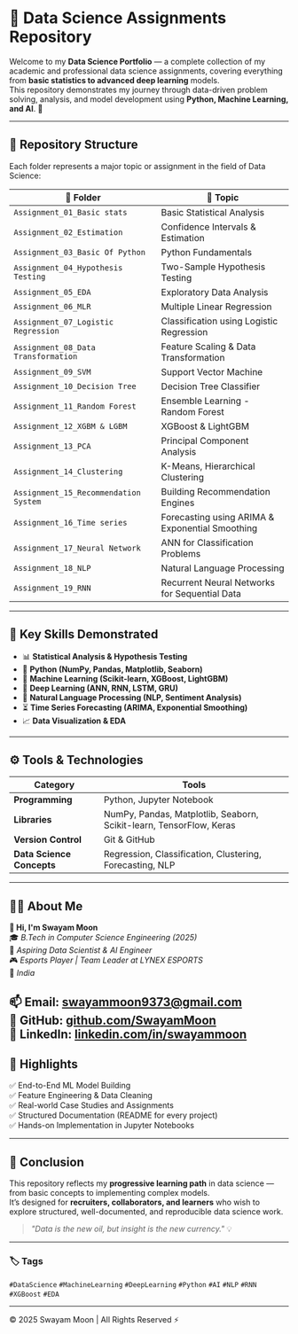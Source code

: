 # 🧠 Data Science Assignments Repository  

Welcome to my **Data Science Portfolio** — a complete collection of my academic and professional data science assignments, covering everything from **basic statistics to advanced deep learning** models.  
This repository demonstrates my journey through data-driven problem solving, analysis, and model development using **Python, Machine Learning, and AI**. 🚀  

---

## 📁 Repository Structure  
Each folder represents a major topic or assignment in the field of Data Science:  

| 📂 Folder | 📘 Topic |
|------------|----------|
| `Assignment_01_Basic stats` | Basic Statistical Analysis |
| `Assignment_02_Estimation` | Confidence Intervals & Estimation |
| `Assignment_03_Basic Of Python` | Python Fundamentals |
| `Assignment_04_Hypothesis Testing` | Two-Sample Hypothesis Testing |
| `Assignment_05_EDA` | Exploratory Data Analysis |
| `Assignment_06_MLR` | Multiple Linear Regression |
| `Assignment_07_Logistic Regression` | Classification using Logistic Regression |
| `Assignment_08_Data Transformation` | Feature Scaling & Data Transformation |
| `Assignment_09_SVM` | Support Vector Machine |
| `Assignment_10_Decision Tree` | Decision Tree Classifier |
| `Assignment_11_Random Forest` | Ensemble Learning - Random Forest |
| `Assignment_12_XGBM & LGBM` | XGBoost & LightGBM |
| `Assignment_13_PCA` | Principal Component Analysis |
| `Assignment_14_Clustering` | K-Means, Hierarchical Clustering |
| `Assignment_15_Recommendation System` | Building Recommendation Engines |
| `Assignment_16_Time series` | Forecasting using ARIMA & Exponential Smoothing |
| `Assignment_17_Neural Network` | ANN for Classification Problems |
| `Assignment_18_NLP` | Natural Language Processing |
| `Assignment_19_RNN` | Recurrent Neural Networks for Sequential Data |

---

## 🧩 Key Skills Demonstrated  

- 📊 **Statistical Analysis & Hypothesis Testing**  
- 🐍 **Python (NumPy, Pandas, Matplotlib, Seaborn)**  
- 🤖 **Machine Learning (Scikit-learn, XGBoost, LightGBM)**  
- 🧠 **Deep Learning (ANN, RNN, LSTM, GRU)**  
- 💬 **Natural Language Processing (NLP, Sentiment Analysis)**  
- ⏳ **Time Series Forecasting (ARIMA, Exponential Smoothing)**  
- 📈 **Data Visualization & EDA**  

---

## ⚙️ Tools & Technologies  

| Category | Tools |
|-----------|--------|
| **Programming** | Python, Jupyter Notebook |
| **Libraries** | NumPy, Pandas, Matplotlib, Seaborn, Scikit-learn, TensorFlow, Keras |
| **Version Control** | Git & GitHub |
| **Data Science Concepts** | Regression, Classification, Clustering, Forecasting, NLP |

---

## 🧑‍💻 About Me  

**👋 Hi, I'm Swayam Moon**  
🎓 *B.Tech in Computer Science Engineering (2025)*  
💼 *Aspiring Data Scientist & AI Engineer*  
🎮 *Esports Player | Team Leader at LYNEX ESPORTS*  
📍 *India*  

📫 **Email:** swayammoon9373@gmail.com  
🔗 **GitHub:** [github.com/SwayamMoon](https://github.com/SwayamMoon)  
💼 **LinkedIn:** [linkedin.com/in/swayammoon](https://linkedin.com/in/swayammoon) 
---

## 🌟 Highlights  

✅ End-to-End ML Model Building  
✅ Feature Engineering & Data Cleaning  
✅ Real-world Case Studies and Assignments  
✅ Structured Documentation (README for every project)  
✅ Hands-on Implementation in Jupyter Notebooks  

---

## 🏁 Conclusion  

This repository reflects my **progressive learning path** in data science — from basic concepts to implementing complex models.  
It’s designed for **recruiters, collaborators, and learners** who wish to explore structured, well-documented, and reproducible data science work.  

> *"Data is the new oil, but insight is the new currency."* 💡  

---

### 🏷️ Tags  
`#DataScience` `#MachineLearning` `#DeepLearning` `#Python` `#AI` `#NLP` `#RNN` `#XGBoost` `#EDA`

---

© 2025 Swayam Moon | All Rights Reserved ⚡
